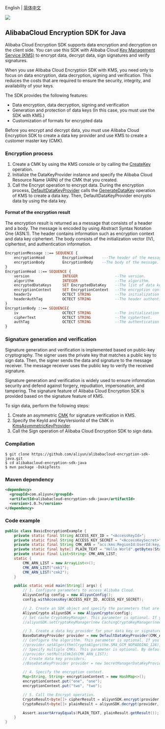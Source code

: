 English | [简体中文](README-CN.md)

![](https://aliyunsdk-pages.alicdn.com/icons/AlibabaCloud.svg)

## AlibabaCloud Encryption SDK for Java

Alibaba Cloud Encryption SDK supports data encryption and decryption on the client side. You can use this SDK with Alibaba Cloud [Key Management Service (KMS)](https://www.aliyun.com/product/kms) to encrypt data, decrypt data, sign signatures and verify signatures.

When you use Alibaba Cloud Encryption SDK with KMS, you need only to focus on data encryption, data decryption, signing and verification. This reduces the costs that are required to ensure the security, integrity, and availability of your keys.

The SDK provides the following features:

- Data encryption, data decryption, signing and verification
- Generation and protection of data keys (In this case, you must use the SDK with KMS.)
- Customization of formats for encrypted data

Before you encrypt and decrypt data, you must use Alibaba Cloud Encryption SDK to create a data key provider and use KMS to create a customer master key (CMK).

### Encryption process

1. Create a CMK by using the KMS console or by calling the [CreateKey](https://help.aliyun.com/document_detail/28947.html) operation.
2. Initialize the DataKeyProvider instance and specify the Alibaba Cloud Resource Name (ARN) of the CMK that you created.
3. Call the Encrypt operation to encrypt data. During the encryption process, [DefaultDataKeyProvider](https://github.com/aliyun/alibabacloud-encryption-sdk-java/src/main/java/com/aliyun/encryptionsdk/provider/dataKey/DefaultDataKeyProvider.java) calls the [GenerateDataKey](https://help.aliyun.com/document_detail/28948.html) operation of KMS to create a data key. Then, DefaultDataKeyProvider encrypts data by using the data key.

#### Format of the encryption result

The encryption result is returned as a message that consists of a header and a body. The message is encoded by using Abstract Syntax Notation One (ASN.1). The header contains information such as encryption context and data key ciphertext. The body consists of the initialization vector (IV), ciphertext, and authentication information.

```asn1
EncryptionMessage ::== SEQUENCE {
	encryptionHead        EncryptionHead    ---The header of the message header.
	encryptionBody        EncryptionBody    --The body of the message.
}
EncryptionHead ::== SEQUENCE {
	version               INTEGER                 --The version.
	algorithm             INTEGER                 --The algorithm.
	encryptedDataKeys     SET EncryptedDataKey    --The list of data key cyphertext.
	encryptionContext     SET EncryptionContext   --The encryption context.
	headerIv              OCTECT STRING           --The initialization vector (IV) for header authentication.
	headerAuthTag         OCTECT STRING           --The header authentication information.
}
EncryptionBody ::== SEQUENCE{
	iv                    OCTECT STRING           --The initialization vector.
	cipherText            OCTECT STRING           --The cyphertext.
	authTag               OCTECT STRING           --The authentication data when Galois/Counter Mode is used.
}
```

### Signature generation and verification

Signature generation and verification is implemented based on public-key cryptography. The signer uses the private key that matches a public key to sign data. Then, the signer sends the data and signature to the message receiver. The message receiver uses the public key to verify the received signature.

Signature generation and verification is widely used to ensure information security and defend against forgery, repudiation, impersonation, and tampering. The signature feature of Alibaba Cloud Encryption SDK is provided based on the signature feature of KMS.

To sign data, perform the following steps:

1. Create an asymmetric [CMK](https://help.aliyun.com/document_detail/148147.html) for signature verification in KMS.
2. Specify the KeyId and KeyVersionId of the CMK in [KmsAsymmetricKeyProvider](https://github.com/aliyun/alibabacloud-encryption-sdk-java/src/main/java/com/aliyun/encryptionsdk/provider/KmsAsymmetricKeyProvider.java).
3. Call the Sign operation of Alibaba Cloud Encryption SDK to sign data.

### Compilation

```shell
$ git clone https://github.com/aliyun/alibabacloud-encryption-sdk-java.git
$ cd alibabacloud-encryption-sdk-java
$ mvn package -DskipTests
```

### Maven dependency

```xml
<dependency>
  <groupId>com.aliyun</groupId>
  <artifactId>alibabacloud-encryption-sdk-java</artifactId>
  <version>1.0.7</version>
</dependency>
```

### Code example

```java
public class BasicEncryptionExample {
    private static final String ACCESS_KEY_ID = "<AccessKeyId>";
    private static final String ACCESS_KEY_SECRET = "<AccessKeySecret>";
    private static final String CMK_ARN = "acs:kms:RegionId:UserId:key/CmkId";
    private static final byte[] PLAIN_TEXT = "Hello World".getBytes(StandardCharsets.UTF_8);
    private static final List<String> CMK_ARN_LIST;
    static {
        CMK_ARN_LIST = new ArrayList<>();
        CMK_ARN_LIST("cmk1");
        CMK_ARN_LIST("cmk2");
    }

    public static void main(String[] args) {
        // 1. Configure parameters to access Alibaba Cloud.
        AliyunConfig config = new AliyunConfig();
        config.withAccessKey(ACCESS_KEY_ID, ACCESS_KEY_SECRET);

        // 2. Create an SDK object and specify the parameters that are used to access Alibaba Cloud.
        AliyunCrypto aliyunSDK = new AliyunCrypto(config);
        // Set cache CryptoKeyManager. This parameter is optional. If you do not specify this parameter, DefaultCryptoKeyManager is used.
        //aliyunSDK.setCryptoKeyManager(new CachingCryptoKeyManager(new LocalDataKeyMaterialCache()));

        // 3. Create a data key provider for your data key or signature.
        BaseDataKeyProvider provider = new DefaultDataKeyProvider(CMK_ARN);
        // Configure the algorithm. This parameter is optional. If you do not specify this parameter, AES_GCM_NOPADDING_256 is used.
        //provider.setAlgorithm(CryptoAlgorithm.SM4_GCM_NOPADDING_128);
        // Specify multiple CMKs. This parameter is optional. By default, only one CMK is used.
        //provider.setMultiCmkId(CMK_ARN_LIST);
        // Create data key providers.
        //BaseDataKeyProvider provider = new SecretManagerDataKeyProvider(CMK_ID, "dataKeySecretName");

        // 4. Specify the encryption context.
        Map<String, String> encryptionContext = new HashMap<>();
        encryptionContext.put("one", "one");
        encryptionContext.put("two", "two");

        // 5. Call the Encrypt operation.
        CryptoResult<byte[]> cipherResult = aliyunSDK.encrypt(provider, PLAIN_TEXT, encryptionContext);
        CryptoResult<byte[]> plainResult = aliyunSDK.decrypt(provider, cipherResult.getResult());

        Assert.assertArrayEquals(PLAIN_TEXT, plainResult.getResult());
    }
}
```